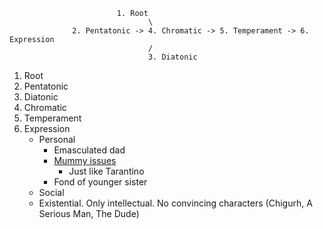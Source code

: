                            1. Root
                                   \
                  2. Pentatonic -> 4. Chromatic -> 5. Temperament -> 6. Expression
                                   /
                                   3. Diatonic
1. Root
2. Pentatonic
3. Diatonic
4. Chromatic
5. Temperament
6. Expression
    - Personal
       - Emasculated dad
       - [Mummy issues](https://unherd.com/2020/03/the-idiotic-mistreatment-of-woody-allen/)
          - Just like Tarantino 
       - Fond of younger sister 
    - Social
    - Existential. Only intellectual. No convincing characters (Chigurh, A Serious Man, The Dude)  
